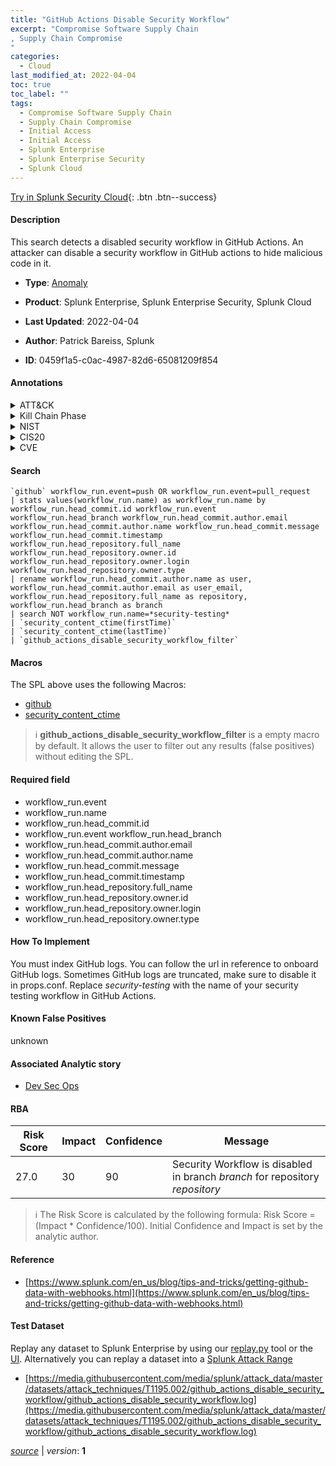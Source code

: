 ```yaml
---
title: "GitHub Actions Disable Security Workflow"
excerpt: "Compromise Software Supply Chain
, Supply Chain Compromise
"
categories:
  - Cloud
last_modified_at: 2022-04-04
toc: true
toc_label: ""
tags:
  - Compromise Software Supply Chain
  - Supply Chain Compromise
  - Initial Access
  - Initial Access
  - Splunk Enterprise
  - Splunk Enterprise Security
  - Splunk Cloud
---
```




[Try in Splunk Security Cloud](https://www.splunk.com/en_us/products/cyber-security.html){: .btn .btn--success}

#### Description

This search detects a disabled security workflow in GitHub Actions. An attacker can disable a security workflow in GitHub actions to hide malicious code in it.

- **Type**: [Anomaly](https://github.com/splunk/security_content/wiki/Detection-Analytic-Types)
- **Product**: Splunk Enterprise, Splunk Enterprise Security, Splunk Cloud

- **Last Updated**: 2022-04-04
- **Author**: Patrick Bareiss, Splunk
- **ID**: 0459f1a5-c0ac-4987-82d6-65081209f854


#### Annotations

<details>
  <summary>ATT&CK</summary>

<div markdown="1">


| ID             | Technique        |  Tactic             |
| -------------- | ---------------- |-------------------- |
| [T1195.002](https://attack.mitre.org/techniques/T1195/002/) | Compromise Software Supply Chain | Initial Access |

| [T1195](https://attack.mitre.org/techniques/T1195/) | Supply Chain Compromise | Initial Access |

</div>
</details>


<details>
  <summary>Kill Chain Phase</summary>

<div markdown="1">

* Actions on Objectives


</div>
</details>


<details>
  <summary>NIST</summary>

<div markdown="1">

* PR.DS
* PR.AC
* DE.CM



</div>
</details>

<details>
  <summary>CIS20</summary>

<div markdown="1">

* CIS 13



</div>
</details>

<details>
  <summary>CVE</summary>

<div markdown="1">


</div>
</details>

#### Search 

```
`github` workflow_run.event=push OR workflow_run.event=pull_request 
| stats values(workflow_run.name) as workflow_run.name by workflow_run.head_commit.id workflow_run.event workflow_run.head_branch workflow_run.head_commit.author.email workflow_run.head_commit.author.name workflow_run.head_commit.message workflow_run.head_commit.timestamp workflow_run.head_repository.full_name workflow_run.head_repository.owner.id workflow_run.head_repository.owner.login workflow_run.head_repository.owner.type 
| rename workflow_run.head_commit.author.name as user, workflow_run.head_commit.author.email as user_email, workflow_run.head_repository.full_name as repository, workflow_run.head_branch as branch 
| search NOT workflow_run.name=*security-testing* 
| `security_content_ctime(firstTime)` 
| `security_content_ctime(lastTime)` 
| `github_actions_disable_security_workflow_filter`
```

#### Macros
The SPL above uses the following Macros:
* [github](https://github.com/splunk/security_content/blob/develop/macros/github.yml)
* [security_content_ctime](https://github.com/splunk/security_content/blob/develop/macros/security_content_ctime.yml)

> :information_source:
> **github_actions_disable_security_workflow_filter** is a empty macro by default. It allows the user to filter out any results (false positives) without editing the SPL.

#### Required field
* workflow_run.event
* workflow_run.name
* workflow_run.head_commit.id
* workflow_run.event workflow_run.head_branch
* workflow_run.head_commit.author.email
* workflow_run.head_commit.author.name
* workflow_run.head_commit.message
* workflow_run.head_commit.timestamp
* workflow_run.head_repository.full_name
* workflow_run.head_repository.owner.id
* workflow_run.head_repository.owner.login
* workflow_run.head_repository.owner.type


#### How To Implement
You must index GitHub logs. You can follow the url in reference to onboard GitHub logs. Sometimes GitHub logs are truncated, make sure to disable it in props.conf. Replace *security-testing* with the name of your security testing workflow in GitHub Actions.

#### Known False Positives
unknown

#### Associated Analytic story
* [Dev Sec Ops](/stories/dev_sec_ops)




#### RBA

| Risk Score  | Impact      | Confidence   | Message      |
| ----------- | ----------- |--------------|--------------|
| 27.0 | 30 | 90 | Security Workflow is disabled in branch $branch$ for repository $repository$ |


> :information_source:
> The Risk Score is calculated by the following formula: Risk Score = (Impact * Confidence/100). Initial Confidence and Impact is set by the analytic author. 

#### Reference

* [https://www.splunk.com/en_us/blog/tips-and-tricks/getting-github-data-with-webhooks.html](https://www.splunk.com/en_us/blog/tips-and-tricks/getting-github-data-with-webhooks.html)



#### Test Dataset
Replay any dataset to Splunk Enterprise by using our [replay.py](https://github.com/splunk/attack_data#using-replaypy) tool or the [UI](https://github.com/splunk/attack_data#using-ui).
Alternatively you can replay a dataset into a [Splunk Attack Range](https://github.com/splunk/attack_range#replay-dumps-into-attack-range-splunk-server)


* [https://media.githubusercontent.com/media/splunk/attack_data/master/datasets/attack_techniques/T1195.002/github_actions_disable_security_workflow/github_actions_disable_security_workflow.log](https://media.githubusercontent.com/media/splunk/attack_data/master/datasets/attack_techniques/T1195.002/github_actions_disable_security_workflow/github_actions_disable_security_workflow.log)



[*source*](https://github.com/splunk/security_content/tree/develop/detections/cloud/github_actions_disable_security_workflow.yml) \| *version*: **1**